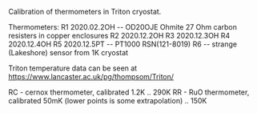 Calibration of thermometers in Triton cryostat.

Thermometers:
  R1 2020.02.2OH -- OD20OJE Ohmite 27 Ohm carbon resisters in copper enclosures
  R2 2020.12.2OH
  R3 2020.12.3OH
  R4 2020.12.4OH
  R5 2020.12.5PT -- PT1000 RSN(121-8019)
  R6 -- strange (Lakeshore) sensor from 1K cryostat

Triton temperature data can be seen at
https://www.lancaster.ac.uk/pg/thompsom/Triton/

  RC - cernox thermometer, calibrated 1.2K .. 290K
  RR - RuO thermometer, calibrated 50mK (lower points is some extrapolation) .. 150K